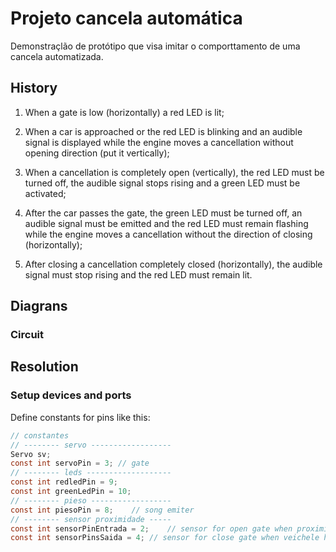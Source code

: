 # Projeto cancela automática
Demonstraçlão de protótipo que visa imitar o comporttamento de uma cancela automatizada.

## History
1. When a gate is low (horizontally) a red LED is lit;

2. When a car is approached or the red LED is blinking and an audible signal is displayed while the engine moves a cancellation without opening direction (put it vertically);

3. When a cancellation is completely open (vertically), the red LED must be turned off, the audible signal stops rising and a green LED must be activated;

4. After the car passes the gate, the green LED must be turned off, an audible signal must be emitted and the red LED must remain flashing while the engine moves a cancellation without the direction of closing (horizontally);

5. After closing a cancellation completely closed (horizontally), the audible signal must stop rising and the red LED must remain lit.

## Diagrans
### Circuit

## Resolution

### Setup devices and  ports
Define constants for pins like this:
```c
// constantes
// -------- servo ------------------
Servo sv;
const int servoPin = 3; // gate
// -------- leds -------------------
const int redledPin = 9;   
const int greenLedPin = 10;
// -------- pieso ------------------
const int piesoPin = 8;    // song emiter
// -------- sensor proximidade -----
const int sensorPinEntrada = 2;    // sensor for open gate when proximity veichele has detected
const int sensorPinsSaida = 4; // sensor for close gate when veichele has safety distance

```